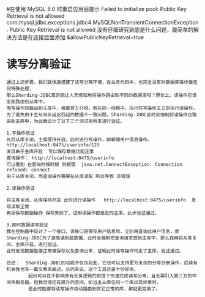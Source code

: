 #在使用 MySQL 8.0 时重启应用后提示 
    Failed to initialize pool: Public Key Retrieval is not allowed
    com.mysql.jdbc.exceptions.jdbc4.MySQLNonTransientConnectionException: Public Key Retrieval is not allowed
    没有仔细研究到底是什么问题，最简单的解决方法是在连接后面添加 &allowPublicKeyRetrieval=true
    
    
# 读写分离验证  
    通过上述步骤，我们就快速搭建了读写分离环境，在业务代码中，也完全没有对数据库操作做任何特殊处理，
    那么Sharding-JDBC真的能让人无感知地将操作路由到不同的数据库吗？理论上，读操作应该全部路由到从库中，
    而写操作则路由到主库中，根据官方介绍，若在同一线程中，执行完写操作又立刻执行读操作，
    为了避免由于主从同步延迟引起的数据不一致问题，Sharding-JDBC此时会强制将读操作也路由到主库中，为此我设计了以下三个测试用例来进行验证。

    1.写操作验证
    先将从库关闭，主库保持开启，此时进行写操作，即新增用户信息操作。 
    http://localhost:8475/userinfo/123 
    发现由于主库开启  可以保存数据功能正常  
    查询操作： http://localhost:8475/userinfo 
    可以看到 在查询时候时候 则报错  java.net.ConnectException: Connection refused: connect
    由于从库关闭，而查询操作需要在从库读取 所以导致 该错误
    
    2.读操作验证
    
    将主库关闭，从库保持开启 此时进行读操作   http://localhost:8475/userinfo  发现读取正常
    再调保存数据操作 保存失败了，证明读操作都是走的主库。此步验证通过。
    
    3.即时数据读写验证
    我在控制器中设计了一个接口，该接口是保存用户信息后，立刻再查询此用户信息，而Sharding-JDBC为了避免读到脏数据，此时会强制把查询请求放到主库中，那么我再将从库关闭，主库开启，进行验证。
    此时发现数据能够正常被保存以及查询出来，证明此时读写操作均走了主库，验证通过。
    
    总结：  Sharding-JDBC的功能不仅仅如此，它也可以支持更为复杂的分库分表操作，后续有机会我也写一篇文章来阐述。总的来说，这个工具还是十分好用，
            起码可以在不影响原有业务逻辑的前提下快速完成读写分离，且无需引入第三方的中间件服务器。但我觉得还有提升的空间，如当主从库任何一个库出现异常时，
            若此时能够将读写操作自动路由到其它正常的库，那就更完美了。
